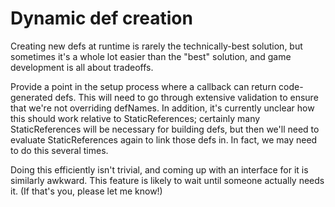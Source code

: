 # Dynamic def creation

Creating new defs at runtime is rarely the technically-best solution, but sometimes it's a whole lot easier than the "best" solution, and game development is all about tradeoffs.

Provide a point in the setup process where a callback can return code-generated defs. This will need to go through extensive validation to ensure that we're not overriding defNames. In addition, it's currently unclear how this should work relative to StaticReferences; certainly many StaticReferences will be necessary for building defs, but then we'll need to evaluate StaticReferences again to link those defs in. In fact, we may need to do this several times.

Doing this efficiently isn't trivial, and coming up with an interface for it is similarly awkward. This feature is likely to wait until someone actually needs it. (If that's you, please let me know!)